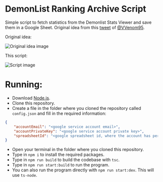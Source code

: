 # DemonList Ranking Archive Script
Simple script to fetch statistics from the Demonlist Stats Viewer and save them in a Google Sheet. Original idea from this [tweet](https://twitter.com/VVenom95/status/1731248195941158980) of [@VVenom95](https://twitter.com/VVenom95).

Original idea:

![Original idea image](https://i.imgur.com/ucvAQlp.png)

This script:

![Script image](https://i.imgur.com/1JMFHbJ.png)

# Running:

- Download [Node.js](https://nodejs.org/en).
- Clone this repository.
- Create a file in the folder where you cloned the repository called `config.json` and fill in the required information:

```json
{
    "accountEmail": "<google service account email>",
    "accountPrivateKey": "<google service account private key>",
    "spreadsheetId": "<google spreadsheet id, where the account has permission to edit>"
}
```

- Open your terminal in the folder where you cloned this repository.
- Type in `npm i` to install the required packages.
- Type in `npm run build` to build the codebase with `tsc`.
- Type in `npm run start:build` to run the program.
- You can also run the program directly with `npm run start:dev`. This will use `ts-node`.